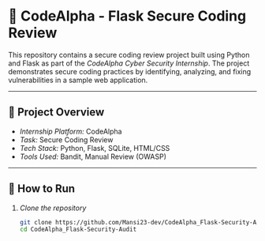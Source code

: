 # 🔐 CodeAlpha - Flask Secure Coding Review

This repository contains a secure coding review project built using Python and Flask as part of the *CodeAlpha Cyber Security Internship*. The project demonstrates secure coding practices by identifying, analyzing, and fixing vulnerabilities in a sample web application.

---

## 📁 Project Overview

- *Internship Platform:* CodeAlpha
- *Task:* Secure Coding Review
- *Tech Stack:* Python, Flask, SQLite, HTML/CSS
- *Tools Used:* Bandit, Manual Review (OWASP)

---

## 🚀 How to Run

1. *Clone the repository*
   ```bash
   git clone https://github.com/Mansi23-dev/CodeAlpha_Flask-Security-Audit.git
   cd CodeAlpha_Flask-Security-Audit
